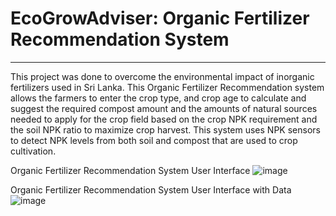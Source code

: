 # EcoGrowAdviser: Organic Fertilizer Recommendation System
<hr>
  
This project was done to overcome the environmental impact of inorganic fertilizers used in Sri Lanka. This Organic Fertilizer Recommendation system allows the farmers to enter the crop type, and crop age to calculate and suggest the required compost amount and the amounts of natural sources needed to apply for the crop field based on the crop NPK requirement and the soil NPK ratio to maximize crop harvest. This system uses NPK sensors to detect NPK levels from both soil and compost that are used to crop cultivation.

Organic Fertilizer Recommendation System User Interface
![image](https://github.com/kavimadusha/Organic-Fertilizer-Recommendation-System-Frontend/assets/56311015/ef668f87-87f7-46ae-8bf2-291bb53f4de8)

Organic Fertilizer Recommendation System User Interface with Data
![image](https://github.com/kavimadusha/Organic-Fertilizer-Recommendation-System-Frontend/assets/56311015/5e32ebee-1d9f-4e85-84f2-777e2b98c30e)


